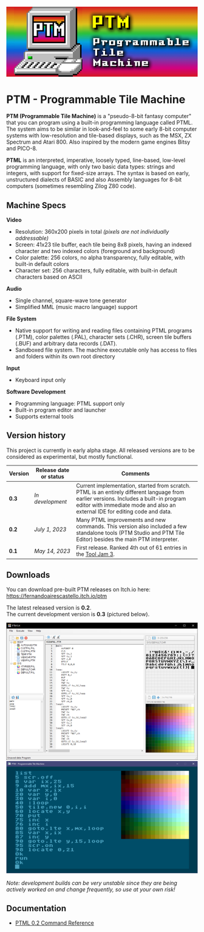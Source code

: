 ![PTM Logo](https://github.com/FernandoAiresCastello/PTM/blob/master/Images/logo.fw.png?raw=true)

# PTM - Programmable Tile Machine

__PTM (Programmable Tile Machine)__ is a "pseudo-8-bit fantasy computer" that you can program using a built-in programming language called PTML. The system aims to be similar in look-and-feel to some early 8-bit computer systems with low-resolution and tile-based displays, such as the MSX, ZX Spectrum and Atari 800. Also inspired by the modern game engines Bitsy and PICO-8.

__PTML__ is an interpreted, imperative, loosely typed, line-based, low-level programming language, with only two basic data types: strings and integers, with support for fixed-size arrays. The syntax is based on early, unstructured dialects of BASIC and also Assembly languages for 8-bit computers (sometimes resembling Zilog Z80 code).

## Machine Specs

**Video**
* Resolution: 360x200 pixels in total *(pixels are not individually addressable)*
* Screen: 41x23 tile buffer, each tile being 8x8 pixels, having an indexed character and two indexed colors (foreground and background)
* Color palette: 256 colors, no alpha transparency, fully editable, with built-in default colors
* Character set: 256 characters, fully editable, with built-in default characters based on ASCII

**Audio**
* Single channel, square-wave tone generator
* Simplified MML (music macro language) support

**File System**
* Native support for writing and reading files containing PTML programs (.PTM), color palettes (.PAL), character sets (.CHR), screen tile buffers (.BUF) and arbitrary data records (.DAT).
* Sandboxed file system. The machine executable only has access to files and folders within its own root directory

**Input**
* Keyboard input only

**Software Development**
* Programming language: PTML support only
* Built-in program editor and launcher
* Supports external tools

## Version history

This project is currently in early alpha stage. All released versions are to be considered as experimental, but mostly functional.

| **Version** | **Release date or status** | **Comments** |
|-------------|------------------|--------------|
| **0.3**     | _In development_ | Current implementation, started from scratch. PTML is an entirely different language from earlier versions. Includes a built-in program editor with immediate mode and also an external IDE for editing code and data. |
| **0.2**     | _July 1, 2023_   | Many PTML improvements and new commands. This version also included a few standalone tools (PTM Studio and PTM Tile Editor) besides the main PTM interpreter. |
| **0.1**     | _May 14, 2023_   | First release. Ranked 4th out of 61 entries in the [Tool Jam 3](https://itch.io/jam/the-tool-jam-3/results). |

## Downloads

You can download pre-built PTM releases on Itch.io here: https://fernandoairescastello.itch.io/ptm

The latest released version is __0.2__.  
The current development version is __0.3__ (pictured below).

![PTM Studio 0.4](https://github.com/FernandoAiresCastello/PTM/blob/master/Images/ptm_studio.png?raw=true)
![PTM 0.4](https://github.com/FernandoAiresCastello/PTM/blob/master/Images/ptml_example_02.png?raw=true)

*Note: development builds can be *very* unstable since they are being actively worked on and change frequently, so use at your own risk!*

## Documentation

- [PTML 0.2 Command Reference](https://docs.google.com/spreadsheets/d/1uPhPh0LLgRmL87Uo9hDXGUhOOFIESIYAcZ_nJOlN2VI/edit?usp=sharing)
